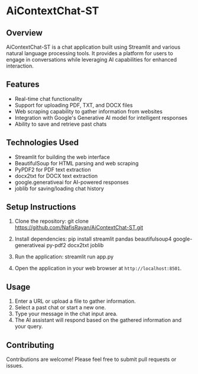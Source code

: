 # AiContextChat-ST

## Overview

AiContextChat-ST is a chat application built using Streamlit and various natural language processing tools. It provides a platform for users to engage in conversations while leveraging AI capabilities for enhanced interaction.

## Features

- Real-time chat functionality
- Support for uploading PDF, TXT, and DOCX files
- Web scraping capability to gather information from websites
- Integration with Google's Generative AI model for intelligent responses
- Ability to save and retrieve past chats

## Technologies Used

- Streamlit for building the web interface
- BeautifulSoup for HTML parsing and web scraping
- PyPDF2 for PDF text extraction
- docx2txt for DOCX text extraction
- google.generativeai for AI-powered responses
- joblib for saving/loading chat history

## Setup Instructions

1. Clone the repository:
git clone https://github.com/NafisRayan/AiContextChat-ST.git


2. Install dependencies:
pip install streamlit pandas beautifulsoup4 google-generativeai py-pdf2 docx2txt joblib


3. Run the application:
streamlit run app.py


4. Open the application in your web browser at `http://localhost:8501`.

## Usage

1. Enter a URL or upload a file to gather information.
2. Select a past chat or start a new one.
3. Type your message in the chat input area.
4. The AI assistant will respond based on the gathered information and your query.

## Contributing

Contributions are welcome! Please feel free to submit pull requests or issues.